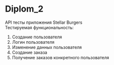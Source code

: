 # Diplom_2
API тесты приложения Stellar Burgers  
Тестируемая функциональность:  
1. Создание пользователя  
2. Логин пользователя  
3. Изменение данных пользователя  
4. Создание заказа  
5. Получение заказов конкретного пользователя  
